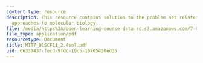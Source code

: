 ```yaml
---
content_type: resource
description: This resource contains solution to the problem set related to alternative
  approaches to molecular biology.
file: /media/https%3A/open-learning-course-data-rc.s3.amazonaws.com/7-01sc-fundamentals-of-biology-fall-2011/66339437fecd9fdc19c516705430ed35_MIT7_01SCF11_2.4sol.pdf
file_type: application/pdf
resourcetype: Document
title: MIT7_01SCF11_2.4sol.pdf
uid: 66339437-fecd-9fdc-19c5-16705430ed35
---
```

